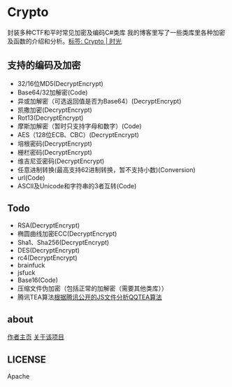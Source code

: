 # Crypto
封装多种CTF和平时常见加密及编码C#类库
我的博客里写了一些类库里各种加密及函数的介绍和分析。[标签: Crypto | 时光](https://willv.cn/tags/Crypto/)

## 支持的编码及加密
- 32/16位MD5(DecryptEncrypt)
- Base64/32加解密(Code)
- 异或加解密（可选返回值是否为Base64）(DecryptEncrypt)
- 凯撒加密(DecryptEncrypt)
- Rot13(DecryptEncrypt)
- 摩斯加解密（暂时只支持字母和数字）(Code)
- AES（128位ECB、CBC）(DecryptEncrypt)
- 培根密码(DecryptEncrypt)
- 栅栏密码(DecryptEncrypt)
- 维吉尼亚密码(DecryptEncrypt)
- 任意进制转换(最高支持62进制转换，暂不支持小数)(Conversion)
- url(Code)
- ASCII及Unicode和字符串的3者互转(Code)

## Todo
- RSA(DecryptEncrypt)
- 椭圆曲线加密ECC(DecryptEncrypt)
- Sha1、Sha256(DecryptEncrypt)
- DES(DecryptEncrypt)
- rc4(DecryptEncrypt)
- brainfuck
- jsfuck
- Base16(Code)
- 压缩文件伪加密（包括正常的加解密（需要其他类库））
- 腾讯TEA算法[根据腾讯公开的JS文件分析QQTEA算法](http://blog.csdn.net/gsls200808/article/details/70837455)

## about
[作者主页](https://willv.cn)
[关于该项目](https://willv.cn/projects/Crypto)

## LICENSE
Apache